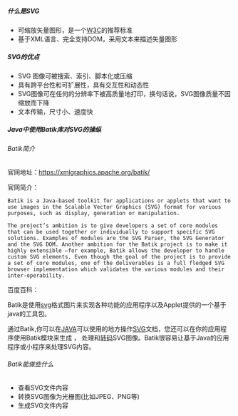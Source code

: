 ##### 什么是SVG

- 可缩放矢量图形，是一个[W3C](https://baike.baidu.com/item/W3C)的推荐标准
- 基于XML语言、完全支持DOM，采用文本来描述矢量图形

##### SVG的优点

- SVG 图像可被搜索、索引、脚本化或压缩
- 具有跨平台性和可扩展性，具有交互性和动态性
- SVG图像可在任何的分辨率下被高质量地打印，换句话说，SVG图像质量不因缩放而下降
- 文本传输，尺寸小、速度快

##### Java中使用Batik库对SVG的操纵

###### Batik简介

官网地址：https://xmlgraphics.apache.org/batik/

官网简介：
```
Batik is a Java-based toolkit for applications or applets that want to use images in the Scalable Vector Graphics (SVG) format for various purposes, such as display, generation or manipulation.

The project’s ambition is to give developers a set of core modules that can be used together or individually to support specific SVG solutions. Examples of modules are the SVG Parser, the SVG Generator and the SVG DOM. Another ambition for the Batik project is to make it highly extensible —for example, Batik allows the developer to handle custom SVG elements. Even though the goal of the project is to provide a set of core modules, one of the deliverables is a full fledged SVG browser implementation which validates the various modules and their inter-operability.
```
百度百科：

Batik是使用[svg](https://baike.baidu.com/item/svg)格式图片来实现各种功能的应用程序以及Applet提供的一个基于java的工具包。

通过Batik,你可以在[JAVA](https://baike.baidu.com/item/JAVA)可以使用的地方操作[SVG](https://baike.baidu.com/item/SVG)文档，您还可以在你的应用程序使用Batik模块来生成 ， 处理和[转码](https://baike.baidu.com/item/转码)SVG图像。Batik很容易让基于Java的应用程序或小程序来处理SVG内容。

###### Batik能做些什么

- 查看SVG文件内容
- 转换SVG图像为光栅图(比如JPEG、PNG等)
- 生成SVG文件内容

